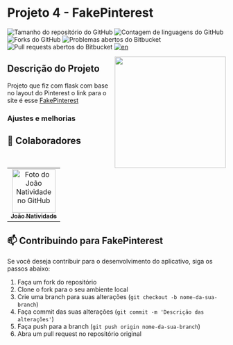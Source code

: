 # Projeto 4 - FakePinterest

![Tamanho do repositório do GitHub](https://img.shields.io/github/repo-size/joaosnet/Projeto4Fakepinterest?style=for-the-badge)
![Contagem de linguagens do GitHub](https://img.shields.io/github/languages/count/joaosnet/Projeto4Fakepinterest?style=for-the-badge)
![Forks do GitHub](https://img.shields.io/github/forks/joaosnet/Projeto4Fakepinterest?style=for-the-badge)
![Problemas abertos do Bitbucket](https://img.shields.io/bitbucket/issues/joaosnet/Projeto4Fakepinterest?style=for-the-badge)
![Pull requests abertos do Bitbucket](https://img.shields.io/bitbucket/pr-raw/joaosnet/Projeto4Fakepinterest?style=for-the-badge)
[![en](https://img.shields.io/badge/lang-en-red.svg)](https://github.com/joaosnet/Projeto4Fakepinterest/blob/master/README.md)

<img align="right" height="256" src="https://github.com/joaosnet/Projeto4Fakepinterest/blob/main/images/1_APP.png"/>

## Descrição do Projeto

Projeto que fiz com flask com base no layout do Pinterest o link para o site é esse [FakePinterest](https://projeto4fakepinterest.onrender.com)



### Ajustes e melhorias


## 🤝 Colaboradores

<table>
  <tr>
    <td align="center">
      <a href="https://www.instagram.com/jaonativi/" title="Gerente de Projetos Desenvolvedor Backend">
        <img src="https://avatars.githubusercontent.com/u/87316339?v=4" width="100px;" alt="Foto do João Natividade no GitHub"/><br>
        <sub>
          <b>João Natividade</b>
        </sub>
      </a>
    </td>
  </tr>
</table>



## 📫 Contribuindo para FakePinterest

Se você deseja contribuir para o desenvolvimento do aplicativo, siga os passos abaixo:

1. Faça um fork do repositório
2. Clone o fork para o seu ambiente local
3. Crie uma branch para suas alterações (`git checkout -b nome-da-sua-branch`)
4. Faça commit das suas alterações (`git commit -m 'Descrição das alterações'`)
5. Faça push para a branch (`git push origin nome-da-sua-branch`)
6. Abra um pull request no repositório original
